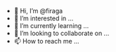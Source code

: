 - 👋 Hi, I’m @firaga
- 👀 I’m interested in ...
- 🌱 I’m currently learning ...
- 💞️ I’m looking to collaborate on ...
- 📫 How to reach me ...

<!---
firaga/firaga is a ✨ special ✨ repository because its `README.md` (this file) appears on your GitHub profile.
You can click the Preview link to take a look at your changes.
--->
